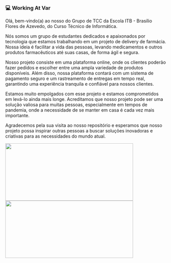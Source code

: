 ### :computer: Working At Var

Olá, bem-vindo(a) ao nosso do Grupo de TCC da Escola ITB - Brasílio Flores de Azevedo, do Curso Técnico de Informática.

Nós somos um grupo de estudantes dedicados e apaixonados por tecnologia que estamos trabalhando em um projeto de delivery de farmácia. Nossa ideia é facilitar a vida das pessoas, levando medicamentos e outros produtos farmacêuticos até suas casas, de forma ágil e segura.

Nosso projeto consiste em uma plataforma online, onde os clientes poderão fazer pedidos e escolher entre uma ampla variedade de produtos disponíveis. Além disso, nossa plataforma contará com um sistema de pagamento seguro e um rastreamento de entregas em tempo real, garantindo uma experiência tranquila e confiável para nossos clientes.

Estamos muito empolgados com esse projeto e estamos comprometidos em levá-lo ainda mais longe. Acreditamos que nosso projeto pode ser uma solução valiosa para muitas pessoas, especialmente em tempos de pandemia, onde a necessidade de se manter em casa é cada vez mais importante.

Agradecemos pela sua visita ao nosso repositório e esperamos que nosso projeto possa inspirar outras pessoas a buscar soluções inovadoras e criativas para as necessidades do mundo atual.


<div align="left">
  <a href="https://github.com/Working-At-Var">
  <img height="180em" width="400em"  src="https://github-readme-stats.vercel.app/api?username=Working-At-Var&show_icons=true&theme=tokyonight&include_all_commits=true&count_private=true"/>
  <img height="180em" width="400em" src="https://github-readme-stats.vercel.app/api/top-langs/?username=Working-At-Var&layout=compact&langs_count=7&theme=tokyonight"/>
</div>
